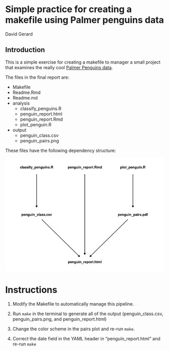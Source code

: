 Simple practice for creating a makefile using Palmer penguins data
================
David Gerard

<!-- README.md is generated from README.Rmd. Please edit that file -->

## Introduction

This is a simple exercise for creating a makefile to manager a small
project that examines the really cool [Palmer Penguins
data](https://allisonhorst.github.io/palmerpenguins/).

The files in the final report are:

  - Makefile
  - Readme.Rmd
  - Readme.md
  - analysis
      - classify\_penguins.R
      - penguin\_report.html
      - penguin\_report.Rmd
      - plot\_penguin.R
  - output
      - penguin\_class.csv
      - penguin\_pairs.png

These files have the following dependency structure:

![](README-dependency-graph-1.png)<!-- -->

# Instructions

1.  Modify the Makefile to automatically manage this pipeline.

2.  Run `make` in the terminal to generate all of the output
    (penguin\_class.csv, penguin\_pairs.png, and penguin\_report.html)

3.  Change the color scheme in the pairs plot and re-run `make`.

4.  Correct the date field in the YAML header in “penguin\_report.html”
    and re-run `make`
